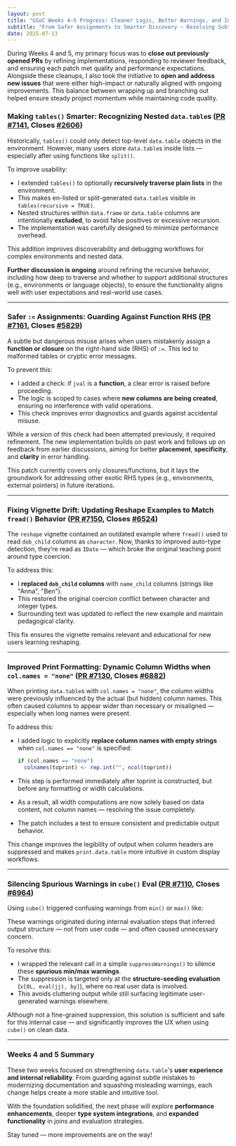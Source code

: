 ```yaml
---
layout: post
title: "GSoC Weeks 4–5 Progress: Cleaner Logic, Better Warnings, and Improved Discoverability"
subtitle: "From Safer Assignments to Smarter Discovery — Resolving Subtleties and Strengthening APIs"
date: 2025-07-13
---
```


During Weeks 4 and 5, my primary focus was to **close out previously opened PRs** by refining implementations, responding to reviewer feedback, and ensuring each patch met quality and performance expectations. Alongside these cleanups, I also took the initiative to **open and address new issues** that were either high-impact or naturally aligned with ongoing improvements. This balance between wrapping up and branching out helped ensure steady project momentum while maintaining code quality.

### Making `tables()` Smarter: Recognizing Nested `data.table`s ([PR #7141](https://github.com/Rdatatable/data.table/pull/7141), Closes [#2606](https://github.com/Rdatatable/data.table/issues/2606))

Historically, `tables()` could only detect top-level `data.table` objects in the environment. However, many users store `data.table`s inside lists — especially after using functions like `split()`.

To improve usability:

- I extended `tables()` to optionally **recursively traverse plain lists** in the environment.
- This makes en-listed or split-generated `data.table`s visible in `tables(recursive = TRUE)`.
- Nested structures within `data.frame` or `data.table` columns are intentionally **excluded**, to avoid false positives or excessive recursion.
- The implementation was carefully designed to minimize performance overhead.

This addition improves discoverability and debugging workflows for complex environments and nested data.

**Further discussion is ongoing** around refining the recursive behavior, including how deep to traverse and whether to support additional structures (e.g., environments or language objects), to ensure the functionality aligns well with user expectations and real-world use cases.

---

### Safer `:=` Assignments: Guarding Against Function RHS ([PR #7161](https://github.com/Rdatatable/data.table/pull/7161), Closes [#5829](https://github.com/Rdatatable/data.table/issues/5829))

A subtle but dangerous misuse arises when users mistakenly assign a **function or closure** on the right-hand side (RHS) of `:=`. This led to malformed tables or cryptic error messages.

To prevent this:

- I added a check: if `jval` is a **function**, a clear error is raised before proceeding.
- The logic is scoped to cases where **new columns are being created**, ensuring no interference with valid operations.
- This check improves error diagnostics and guards against accidental misuse.

While a version of this check had been attempted previously, it required refinement. The new implementation builds on past work and follows up on feedback from earlier discussions, aiming for better **placement**, **specificity**, and **clarity** in error handling.

This patch currently covers only closures/functions, but it lays the groundwork for addressing other exotic RHS types (e.g., environments, external pointers) in future iterations.

---

### Fixing Vignette Drift: Updating Reshape Examples to Match `fread()` Behavior ([PR #7150](https://github.com/Rdatatable/data.table/pull/7150), Closes [#6524](https://github.com/Rdatatable/data.table/issues/6524))

The `reshape` vignette contained an outdated example where `fread()` used to read `dob_child` columns as `character`. Now, thanks to improved auto-type detection, they’re read as `IDate` — which broke the original teaching point around type coercion.

To address this:

- I **replaced `dob_child` columns** with `name_child` columns (strings like "Anna", "Ben").
- This restored the original coercion conflict between character and integer types.
- Surrounding text was updated to reflect the new example and maintain pedagogical clarity.

This fix ensures the vignette remains relevant and educational for new users learning reshaping.

---

### Improved Print Formatting: Dynamic Column Widths when `col.names = "none"` ([PR #7130](https://github.com/Rdatatable/data.table/pull/7130), Closes [#6882](https://github.com/Rdatatable/data.table/issues/6882))

When printing `data.table`s with `col.names = "none"`, the column widths were previously influenced by the actual (but hidden) column names. This often caused columns to appear wider than necessary or misaligned — especially when long names were present.

To address this:

- I added logic to explicitly **replace column names with empty strings** when `col.names == "none"` is specified:

  ```r
  if (col.names == "none") 
    colnames(toprint) <- rep.int("", ncol(toprint))
  ```
- This step is performed immediately after toprint is constructed, but before any formatting or width calculations.
- As a result, all width computations are now solely based on data content, not column names — resolving the issue completely.
- The patch includes a test to ensure consistent and predictable output behavior.

This change improves the legibility of output when column headers are suppressed and makes `print.data.table` more intuitive in custom display workflows.
  
---

### Silencing Spurious Warnings in `cube()` Eval ([PR #7110](https://github.com/Rdatatable/data.table/pull/7110), Closes [#6964](https://github.com/Rdatatable/data.table/issues/6964))

Using `cube()` triggered confusing warnings from `min()` or `max()` like:

These warnings originated during internal evaluation steps that inferred output structure — not from user code — and often caused unnecessary concern.

To resolve this:

- I wrapped the relevant call in a simple `suppressWarnings()` to silence these **spurious min/max warnings**.
- The suppression is targeted only at the **structure-seeding evaluation** (`x[0L, eval(jj), by]`), where no real user data is involved.
- This avoids cluttering output while still surfacing legitimate user-generated warnings elsewhere.

Although not a fine-grained suppression, this solution is sufficient and safe for this internal case — and significantly improves the UX when using `cube()` on clean data.

---

### Weeks 4 and 5 Summary

These two weeks focused on strengthening `data.table`'s **user experience and internal reliability**. From guarding against subtle mistakes to modernizing documentation and squashing misleading warnings, each change helps create a more stable and intuitive tool.

With the foundation solidified, the next phase will explore **performance enhancements**, deeper **type system integrations**, and **expanded functionality** in joins and evaluation strategies.

Stay tuned — more improvements are on the way!

